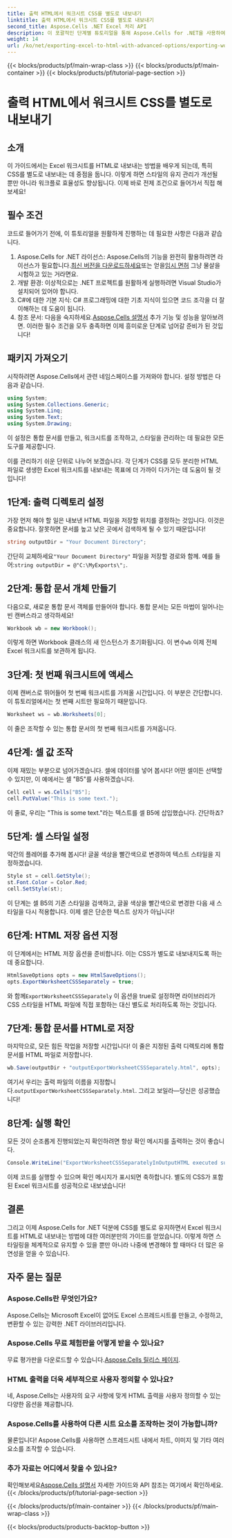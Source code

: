 ```yaml
---
title: 출력 HTML에서 워크시트 CSS를 별도로 내보내기
linktitle: 출력 HTML에서 워크시트 CSS를 별도로 내보내기
second_title: Aspose.Cells .NET Excel 처리 API
description: 이 포괄적인 단계별 튜토리얼을 통해 Aspose.Cells for .NET을 사용하여 별도의 CSS로 Excel 워크시트를 HTML로 효과적으로 내보내는 방법을 알아보세요.
weight: 14
url: /ko/net/exporting-excel-to-html-with-advanced-options/exporting-worksheet-css-separately/
---
```


{{< blocks/products/pf/main-wrap-class >}}
{{< blocks/products/pf/main-container >}}
{{< blocks/products/pf/tutorial-page-section >}}

# 출력 HTML에서 워크시트 CSS를 별도로 내보내기

## 소개
이 가이드에서는 Excel 워크시트를 HTML로 내보내는 방법을 배우게 되는데, 특히 CSS를 별도로 내보내는 데 중점을 둡니다. 이렇게 하면 스타일의 유지 관리가 개선될 뿐만 아니라 워크플로 효율성도 향상됩니다. 이제 바로 전제 조건으로 들어가서 직접 해보세요!
## 필수 조건
코드로 들어가기 전에, 이 튜토리얼을 원활하게 진행하는 데 필요한 사항은 다음과 같습니다.
1. Aspose.Cells for .NET 라이선스: Aspose.Cells의 기능을 완전히 활용하려면 라이선스가 필요합니다.[최신 버전을 다운로드하세요](https://releases.aspose.com/cells/net/)또는 얻을[임시 면허](https://purchase.aspose.com/temporary-license/) 그냥 물살을 시험하고 있는 거라면요.
2. 개발 환경: 이상적으로는 .NET 프로젝트를 원활하게 실행하려면 Visual Studio가 설치되어 있어야 합니다.
3. C#에 대한 기본 지식: C# 프로그래밍에 대한 기초 지식이 있으면 코드 조각을 더 잘 이해하는 데 도움이 됩니다.
4.  참조 문서: 다음을 숙지하세요.[Aspose.Cells 설명서](https://reference.aspose.com/cells/net/) 추가 기능 및 성능을 알아보려면.
이러한 필수 조건을 모두 충족하면 이제 흥미로운 단계로 넘어갈 준비가 된 것입니다!
## 패키지 가져오기
시작하려면 Aspose.Cells에서 관련 네임스페이스를 가져와야 합니다. 설정 방법은 다음과 같습니다.
```csharp
using System;
using System.Collections.Generic;
using System.Linq;
using System.Text;
using System.Drawing;
```
이 설정은 통합 문서를 만들고, 워크시트를 조작하고, 스타일을 관리하는 데 필요한 모든 도구를 제공합니다.

이를 관리하기 쉬운 단위로 나누어 보겠습니다. 각 단계가 CSS를 모두 분리한 HTML 파일로 생생한 Excel 워크시트를 내보내는 목표에 더 가까이 다가가는 데 도움이 될 것입니다!
## 1단계: 출력 디렉토리 설정
가장 먼저 해야 할 일은 내보낸 HTML 파일을 저장할 위치를 결정하는 것입니다. 이것은 중요합니다. 잘못하면 문서를 높고 낮은 곳에서 검색하게 될 수 있기 때문입니다!
```csharp
string outputDir = "Your Document Directory";
```
 간단히 교체하세요`"Your Document Directory"` 파일을 저장할 경로와 함께. 예를 들어:`string outputDir = @"C:\MyExports\";`.
## 2단계: 통합 문서 개체 만들기
다음으로, 새로운 통합 문서 객체를 만들어야 합니다. 통합 문서는 모든 마법이 일어나는 빈 캔버스라고 생각하세요!
```csharp
Workbook wb = new Workbook();
```
 이렇게 하면 Workbook 클래스의 새 인스턴스가 초기화됩니다. 이 변수`wb` 이제 전체 Excel 워크시트를 보관하게 됩니다.
## 3단계: 첫 번째 워크시트에 액세스
이제 캔버스로 뛰어들어 첫 번째 워크시트를 가져올 시간입니다. 이 부분은 간단합니다. 이 튜토리얼에서는 첫 번째 시트만 필요하기 때문입니다.
```csharp
Worksheet ws = wb.Worksheets[0];
```
이 줄은 조작할 수 있는 통합 문서의 첫 번째 워크시트를 가져옵니다.
## 4단계: 셀 값 조작
이제 재밌는 부분으로 넘어가겠습니다. 셀에 데이터를 넣어 봅시다! 어떤 셀이든 선택할 수 있지만, 이 예에서는 셀 "B5"를 사용하겠습니다.
```csharp
Cell cell = ws.Cells["B5"];
cell.PutValue("This is some text.");
```
이 줄로, 우리는 "This is some text."라는 텍스트를 셀 B5에 삽입했습니다. 간단하죠? 
## 5단계: 셀 스타일 설정
약간의 플레어를 추가해 봅시다! 글꼴 색상을 빨간색으로 변경하여 텍스트 스타일을 지정하겠습니다. 
```csharp
Style st = cell.GetStyle();
st.Font.Color = Color.Red;
cell.SetStyle(st);
```
이 단계는 셀 B5의 기존 스타일을 검색하고, 글꼴 색상을 빨간색으로 변경한 다음 새 스타일을 다시 적용합니다. 이제 셀은 단순한 텍스트 상자가 아닙니다!
## 6단계: HTML 저장 옵션 지정
이 단계에서는 HTML 저장 옵션을 준비합니다. 이는 CSS가 별도로 내보내지도록 하는 데 중요합니다.
```csharp
HtmlSaveOptions opts = new HtmlSaveOptions();
opts.ExportWorksheetCSSSeparately = true;
```
 와 함께`ExportWorksheetCSSSeparately` 이 옵션을 true로 설정하면 라이브러리가 CSS 스타일을 HTML 파일에 직접 포함하는 대신 별도로 처리하도록 하는 것입니다.
## 7단계: 통합 문서를 HTML로 저장
마지막으로, 모든 힘든 작업을 저장할 시간입니다! 이 줄은 지정된 출력 디렉토리에 통합 문서를 HTML 파일로 저장합니다.
```csharp
wb.Save(outputDir + "outputExportWorksheetCSSSeparately.html", opts);
```
여기서 우리는 출력 파일의 이름을 지정합니다.`outputExportWorksheetCSSSeparately.html`. 그리고 보일라—당신은 성공했습니다!
## 8단계: 실행 확인
모든 것이 순조롭게 진행되었는지 확인하려면 항상 확인 메시지를 출력하는 것이 좋습니다.
```csharp
Console.WriteLine("ExportWorksheetCSSSeparatelyInOutputHTML executed successfully.");
```
이제 코드를 실행할 수 있으며 확인 메시지가 표시되면 축하합니다. 별도의 CSS가 포함된 Excel 워크시트를 성공적으로 내보냈습니다!
## 결론
그리고 이제 Aspose.Cells for .NET 덕분에 CSS를 별도로 유지하면서 Excel 워크시트를 HTML로 내보내는 방법에 대한 여러분만의 가이드를 얻었습니다. 이렇게 하면 스타일링을 체계적으로 유지할 수 있을 뿐만 아니라 나중에 변경해야 할 때마다 더 많은 유연성을 얻을 수 있습니다. 
## 자주 묻는 질문
### Aspose.Cells란 무엇인가요?
Aspose.Cells는 Microsoft Excel이 없어도 Excel 스프레드시트를 만들고, 수정하고, 변환할 수 있는 강력한 .NET 라이브러리입니다.
### Aspose.Cells 무료 체험판을 어떻게 받을 수 있나요?
 무료 평가판을 다운로드할 수 있습니다.[Aspose.Cells 릴리스 페이지](https://releases.aspose.com/).
### HTML 출력을 더욱 세부적으로 사용자 정의할 수 있나요?
네, Aspose.Cells는 사용자의 요구 사항에 맞게 HTML 출력을 사용자 정의할 수 있는 다양한 옵션을 제공합니다.
### Aspose.Cells를 사용하여 다른 시트 요소를 조작하는 것이 가능합니까?
물론입니다! Aspose.Cells를 사용하면 스프레드시트 내에서 차트, 이미지 및 기타 여러 요소를 조작할 수 있습니다.
### 추가 자료는 어디에서 찾을 수 있나요?
 확인해보세요[Aspose.Cells 설명서](https://reference.aspose.com/cells/net/) 자세한 가이드와 API 참조는 여기에서 확인하세요.
{{< /blocks/products/pf/tutorial-page-section >}}

{{< /blocks/products/pf/main-container >}}
{{< /blocks/products/pf/main-wrap-class >}}

{{< blocks/products/products-backtop-button >}}
